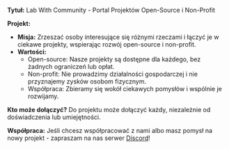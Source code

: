 **Tytuł:** Lab With Community - Portal Projektów Open-Source i Non-Profit

**Projekt:**

* **Misja:** Zrzeszać osoby interesujące się różnymi rzeczami i łączyć je w ciekawe 
projekty, wspierając rozwój open-source i non-profit.
* **Wartości:**
   + Open-source: Nasze projekty są dostępne dla każdego, bez żadnych ograniczeń lub opłat.
   + Non-profit: Nie prowadzimy działalności gospodarczej i nie przyznajemy zysków osobom fizycznym.
   + Współpraca: Zbieramy się wokół ciekawych pomysłów i wspólnie je rozwijamy.

**Kto może dołączyć?**
Do projektu może dołączyć każdy, niezależnie od doświadczenia lub umiejętności.

**Współpraca:**
Jeśli chcesz współpracować z nami albo masz pomysł na nowy projekt - zapraszam na nas serwer [Discord](https://discord.gg/8PZPcmPjdf)!
